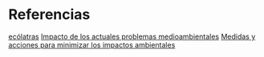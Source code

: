 # Referencias

[ecólatras](https://www.ecolatras.es/blog/cambio-climatico/problemas-medioambientales-del-planeta)
[Impacto de los actuales problemas medioambientales](https://www.soziable.es/entorno/diez-problemas-medioambientales-que-impactan-en-espana)
[Medidas y acciones para minimizar los impactos ambientales](https://idem.madrid.org/cartografia/planea/planeamiento/planeamiento/Madrid/PlanesParciales/48972/I_AMBIENTAL_7.pdf)
